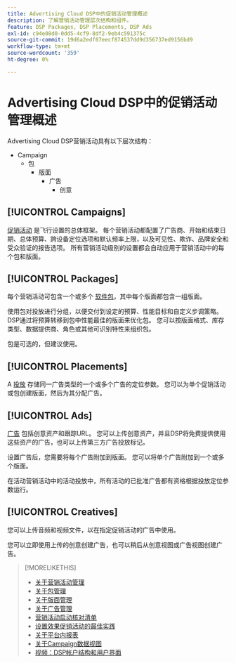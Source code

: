 ```yaml
---
title: Advertising Cloud DSP中的促销活动管理概述
description: 了解营销活动管理层次结构和组件。
feature: DSP Packages, DSP Placements, DSP Ads
exl-id: c94e08d0-0dd5-4cf9-8df2-9eb4c591375c
source-git-commit: 19d6a2edf07eecf874537dd9d356737ed9156bd9
workflow-type: tm+mt
source-wordcount: '359'
ht-degree: 0%

---
```


# Advertising Cloud DSP中的促销活动管理概述

Advertising Cloud DSP营销活动具有以下层次结构：

* Campaign
   * 包
      * 版面
         * 广告
            * 创意

<!-- Add "Feature: DSP Creatives" once we have other topics on creatives; get Bob to update the feature list. -->
<!-- Do clients think in terms of insertion orders? If yes, then work in the following info.:
In Advertising Cloud DSP, an insertion order is represented as a campaign, and line items are represented as packages. Each package will include placements, which can use different strategies and tactics to deliver the line item requirements.
-->

## [!UICONTROL Campaigns]

[促销活动](/help/dsp/campaign-management/campaigns/campaign-about.md) 是飞行设置的总体框架。 每个营销活动都配置了广告商、开始和结束日期、总体预算、跨设备定位选项和默认频率上限，以及可见性、欺诈、品牌安全和受众验证的报告选项。 所有营销活动级别的设置都会自动应用于营销活动中的每个包和版面。

## [!UICONTROL Packages]

每个营销活动可包含一个或多个 [软件包](/help/dsp/campaign-management/packages/package-about.md)，其中每个版面都包含一组版面。

使用包对投放进行分组，以便交付到设定的预算、性能目标和自定义步调策略。 DSP通过将预算转移到包中性能最佳的版面来优化包。 您可以按版面格式、库存类型、数据提供商、角色或其他可识别特性来组织包。

包是可选的，但建议使用。

## [!UICONTROL Placements]

A [投放](/help/dsp/campaign-management/placements/placement-about.md) 存储同一广告类型的一个或多个广告的定位参数。 您可以为单个促销活动或包创建版面，然后为其分配广告。

## [!UICONTROL Ads]

[广告](/help/dsp/campaign-management/ads/ad-about.md) 包括创意资产和跟踪URL。 您可以上传创意资产，并且DSP将免费提供使用这些资产的广告，也可以上传第三方广告投放标记。

设置广告后，您需要将每个广告附加到版面。 您可以将单个广告附加到一个或多个版面。

在活动营销活动中的活动投放中，所有活动的已批准广告都有资格根据投放定位参数运行。

## [!UICONTROL Creatives]

您可以上传音频和视频文件，以在指定促销活动的广告中使用。
<!-- add link to [About Creative Management](/help/dsp/campaign-management/creatives/creative-about.md) when it's available-->

您可以立即使用上传的创意创建广告，也可以稍后从创意视图或广告视图创建广告。

>[!MORELIKETHIS]
>
>* [关于营销活动管理](/help/dsp/campaign-management/campaigns/campaign-about.md)
>* [关于包管理](/help/dsp/campaign-management/packages/package-about.md)
>* [关于版面管理](/help/dsp/campaign-management/placements/placement-about.md)
>* [关于广告管理](/help/dsp/campaign-management/ads/ad-about.md)
>* [营销活动启动核对清单](/help/dsp/campaign-management/campaign-launch-checklist.md)
>* [设置效果促销活动的最佳实践](/help/dsp/optimization/campaign-best-practices-performance.md)
>* [关于平台内报表](/help/dsp/campaign-management/reports/campaign-reports-about.md)
>* [关于Campaign数据视图](/help/dsp/campaign-management/reports/campaign-data-views-about.md)
>* [视频：DSP帐户结构和用户界面](https://experienceleague.adobe.com/docs/advertising-cloud-learn/tutorials/dsp/ui.html)

